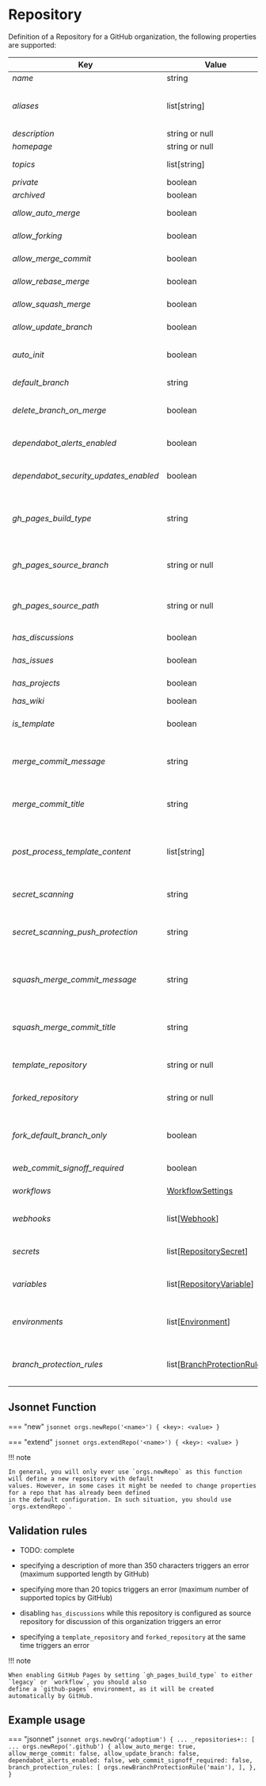 # Repository

Definition of a Repository for a GitHub organization, the following properties are supported:

| Key                                   | Value                                                     | Description                                                                             | Notes                                                                                    |
|---------------------------------------|-----------------------------------------------------------|-----------------------------------------------------------------------------------------|------------------------------------------------------------------------------------------|
| _name_                                | string                                                    | Name of the repository                                                                  |                                                                                          |
| _aliases_                             | list[string]                                              | List of repository alias names, need to add previous name when renaming a repository    |                                                                                          |
| _description_                         | string or null                                            | Project description                                                                     |                                                                                          |
| _homepage_                            | string or null                                            | Link to the homepage                                                                    |                                                                                          |
| _topics_                              | list[string]                                              | The list of topics of this repository                                                   |                                                                                          |
| _private_                             | boolean                                                   | If the project is private                                                               |                                                                                          |
| _archived_                            | boolean                                                   | If the repo is archived                                                                 |                                                                                          |
| _allow_auto_merge_                    | boolean                                                   | If auto merges are permitted                                                            |                                                                                          |
| _allow_forking_                       | boolean                                                   | If the repo allows private forking                                                      |                                                                                          |
| _allow_merge_commit_                  | boolean                                                   | If merge commits are permitted                                                          |                                                                                          |
| _allow_rebase_merge_                  | boolean                                                   | If rebase merges are permitted                                                          |                                                                                          |
| _allow_squash_merge_                  | boolean                                                   | If squash merges are permitted                                                          |                                                                                          |
| _allow_update_branch_                 | boolean                                                   | If pull requests should suggest updates                                                 |                                                                                          |
| _auto_init_                           | boolean                                                   | If the repository shall be auto-initialized during creation                             | only considered during creation                                                          |
| _default_branch_                      | string                                                    | Name of the default branch                                                              |                                                                                          |
| _delete_branch_on_merge_              | boolean                                                   | If branches shall automatically be deleted after a merge                                |                                                                                          |
| _dependabot_alerts_enabled_           | boolean                                                   | If the repo has dependabot alerts enabled                                               |                                                                                          |
| _dependabot_security_updates_enabled_ | boolean                                                   | If the repo has dependabot security updates enabled                                     |                                                                                          |
| _gh_pages_build_type_                 | string                                                    | If the repo has GitHub Pages enabled                                                    | `disabled`, `legacy` or `workflow`. Build-type `legacy` refers to building from a branch |
| _gh_pages_source_branch_              | string or null                                            | The branch from which GitHub Pages should be built                                      | only taken into account when `gh_pages_build_type` is set to `legacy`                    |
| _gh_pages_source_path_                | string or null                                            | The folder from which GitHub Pages should be built                                      | only taken into account when `gh_pages_build_type` is set to `legacy`                    |
| _has_discussions_                     | boolean                                                   | If the repo has discussions enabled                                                     |                                                                                          |
| _has_issues_                          | boolean                                                   | If the repo can have issues                                                             |                                                                                          |
| _has_projects_                        | boolean                                                   | If the repo can have projects                                                           |                                                                                          |
| _has_wiki_                            | boolean                                                   | If the repo has a wiki                                                                  |                                                                                          |
| _is_template_                         | boolean                                                   | If the repo is can be used as a template repository                                     |                                                                                          |
| _merge_commit_message_                | string                                                    | Can be PR_BODY, PR_TITLE, or BLANK for a default merge commit message                   |                                                                                          |
| _merge_commit_title_                  | string                                                    | Can be PR_TITLE or MERGE_MESSAGE for a default merge commit title                       |                                                                                          |
| _post_process_template_content_       | list[string]                                              | A list of content paths in a template repository that shall be processed after creation | only considered during creation                                                          | 
| _secret_scanning_                     | string                                                    | If secret scanning is "enabled" or "disabled"                                           |                                                                                          |
| _secret_scanning_push_protection_     | string                                                    | If secret scanning push protection is "enabled" or "disabled"                           |                                                                                          |
| _squash_merge_commit_message_         | string                                                    | Can be PR_BODY, COMMIT_MESSAGES, or BLANK for a default squash merge commit message     |                                                                                          |
| _squash_merge_commit_title_           | string                                                    | Can be PR_TITLE or COMMIT_OR_PR_TITLE for a default squash merge commit title           |                                                                                          |
| _template_repository_                 | string or null                                            | The template repository to use when creating the repo                                   | read-only, only considered during creation                                               |
| _forked_repository_                   | string or null                                            | The repository to fork when creating the repo                                           | only considered during creation                                                          |
| _fork_default_branch_only_            | boolean                                                   | When creating a fork, whether only the default branch will be included in the fork      | only considered during creation                                                          |
| _web_commit_signoff_required_         | boolean                                                   | If the repo requires web commit signoff                                                 |                                                                                          |
| _workflows_                           | [WorkflowSettings](workflow-settings.md)                  | Workflow settings on organizational level                                               |                                                                                          |
| _webhooks_                            | list\[[Webhook](webhook.md)\]                             | webhooks defined for this repo, see section above for details                           |                                                                                          |
| _secrets_                             | list\[[RepositorySecret](secret.md)\]                     | secrets defined for this repo, see section below for details                            |                                                                                          |
| _variables_                           | list\[[RepositoryVariable](variable.md)\]                 | variables defined for this repo, see section below for details                          |                                                                                          |
| _environments_                        | list\[[Environment](environment.md)\]                     | environments defined for this repo, see section below for details                       |                                                                                          |
| _branch_protection_rules_             | list\[[BranchProtectionRule](branch-protection-rule.md)\] | branch protection rules of the repo, see section below for details                      |                                                                                          |

## Jsonnet Function

=== "new"
    ``` jsonnet
    orgs.newRepo('<name>') {
      <key>: <value>
    }
    ```

=== "extend"
    ``` jsonnet
    orgs.extendRepo('<name>') {
      <key>: <value>
    }
    ```

!!! note

    In general, you will only ever use `orgs.newRepo` as this function will define a new repository with default
    values. However, in some cases it might be needed to change properties for a repo that has already been defined 
    in the default configuration. In such situation, you should use `orgs.extendRepo`.

## Validation rules

- TODO: complete

- specifying a description of more than 350 characters triggers an error (maximum supported length by GitHub)
- specifying more than 20 topics triggers an error (maximum number of supported topics by GitHub)
- disabling `has_discussions` while this repository is configured as source repository for discussion of this organization triggers an error
- specifying a `template_repository` and `forked_repository` at the same time triggers an error

!!! note

    When enabling GitHub Pages by setting `gh_pages_build_type` to either `legacy` or `workflow`, you should also
    define a `github-pages` environment, as it will be created automatically by GitHub.

## Example usage

=== "jsonnet"
    ``` jsonnet
    orgs.newOrg('adoptium') {
      ...
      _repositories+:: [
        ...
        orgs.newRepo('.github') {
          allow_auto_merge: true,
          allow_merge_commit: false,
          allow_update_branch: false,
          dependabot_alerts_enabled: false,
          web_commit_signoff_required: false,
          branch_protection_rules: [
            orgs.newBranchProtectionRule('main'),
          ],
        },
    }
    ```
